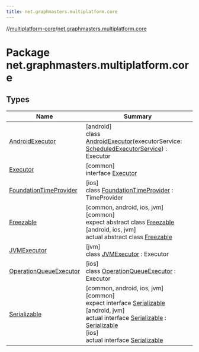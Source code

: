 ```yaml
---
title: net.graphmasters.multiplatform.core
---
```

//[multiplatform-core](../../index.html)/[net.graphmasters.multiplatform.core](index.html)



# Package net.graphmasters.multiplatform.core



## Types


| Name | Summary |
|---|---|
| [AndroidExecutor](-android-executor/index.html) | [android]<br>class [AndroidExecutor](-android-executor/index.html)(executorService: [ScheduledExecutorService](https://developer.android.com/reference/kotlin/java/util/concurrent/ScheduledExecutorService.html)) : Executor |
| [Executor](-executor/index.html) | [common]<br>interface [Executor](-executor/index.html) |
| [FoundationTimeProvider](-foundation-time-provider/index.html) | [ios]<br>class [FoundationTimeProvider](-foundation-time-provider/index.html) : TimeProvider |
| [Freezable](-freezable/index.html) | [common, android, ios, jvm]<br>[common]<br>expect abstract class [Freezable](-freezable/index.html)<br>[android, ios, jvm]<br>actual abstract class [Freezable](-freezable/index.html) |
| [JVMExecutor](-j-v-m-executor/index.html) | [jvm]<br>class [JVMExecutor](-j-v-m-executor/index.html) : Executor |
| [OperationQueueExecutor](-operation-queue-executor/index.html) | [ios]<br>class [OperationQueueExecutor](-operation-queue-executor/index.html) : Executor |
| [Serializable](-serializable/index.html) | [common, android, ios, jvm]<br>[common]<br>expect interface [Serializable](-serializable/index.html)<br>[android, jvm]<br>actual interface [Serializable](-serializable/index.html) : [Serializable](https://developer.android.com/reference/kotlin/java/io/Serializable.html)<br>[ios]<br>actual interface [Serializable](-serializable/index.html) |

